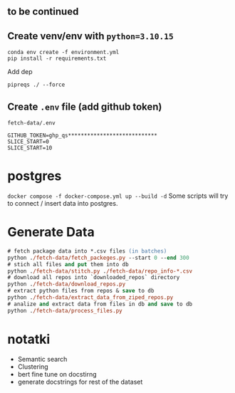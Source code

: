 ## to be continued

## Create venv/env with `python=3.10.15`
```
conda env create -f environment.yml 
pip install -r requirements.txt
```

Add dep
```
pipreqs ./ --force
```

## Create `.env` file (add github token)
`fetch-data/.env`
```
GITHUB_TOKEN=ghp_qs****************************
SLICE_START=0
SLICE_START=10
```

# postgres
`docker compose -f docker-compose.yml up --build -d`
Some scripts will try to connect / insert data into postgres. 


# Generate Data
```ps
# fetch package data into *.csv files (in batches)
python ./fetch-data/fetch_packeges.py --start 0 --end 300
# stich all files and put them into db
python ./fetch-data/stitch.py ./fetch-data/repo_info-*.csv
# download all repos into `downloaded_repos` directory
python ./fetch-data/download_repos.py
# extract python files from repos & save to db
python ./fetch-data/extract_data_from_ziped_repos.py
# analize and extract data from files in db and save to db
python ./fetch-data/process_files.py
```


# notatki
* Semantic search
* Clustering
* bert fine tune on docstirng
* generate docstrings for rest of the dataset

